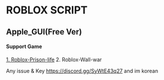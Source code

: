 # ROBLOX SCRIPT
## Apple_GUI(Free Ver)

#### Support Game

[1. Roblox-Prison-life](https://www.roblox.com/games/155615604/Prison-Life-Cars-fixed)
2. Roblox-Wall-war

Any issue & Key https://discord.gg/SyWtE43q27
and im korean
